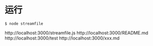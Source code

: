 # 运行

```
$ node streamfile
```


http://localhost:3000/streamfile.js
http://localhost:3000/README.md
http://localhost:3000/test
http://localhost:3000/xxx.md

